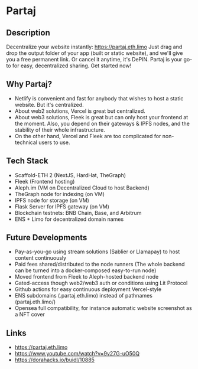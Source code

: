 # Partaj

## Description

Decentralize your website instantly: https://partaj.eth.limo
Just drag and drop the output folder of your app (built or static website), and we'll give you a free permanent link. Or cancel it anytime, it's DePIN.
Partaj is your go-to for easy, decentralized sharing. Get started now!

## Why Partaj?

- Netlify is convenient and fast for anybody that wishes to host a static website. But it's centralized.
- About web2 solutions, Vercel is great but centralized.
- About web3 solutions, Fleek is great but can only host your frontend at the moment. Also, you depend on their gateways & IPFS nodes, and the stability of their whole infrastructure.
- On the other hand, Vercel and Fleek are too complicated for non-technical users to use.

## Tech Stack

- Scaffold-ETH 2 (NextJS, HardHat, TheGraph)
- Fleek (Frontend hosting)
- Aleph.im (VM on Decentralized Cloud to host Backend)
- TheGraph node for indexing (on VM)
- IPFS node for storage (on VM)
- Flask Server for IPFS gateway (on VM)
- Blockchain testnets: BNB Chain, Base, and Arbitrum
- ENS + Limo for decentralized domain names

## Future Developments

- Pay-as-you-go using stream solutions (Sablier or Llamapay) to host content continuously
- Paid fees shared/distributed to the node runners (The whole backend can be turned into a docker-composed easy-to-run node)
- Moved frontend from Fleek to Aleph-hosted backend node
- Gated-access though web2/web3 auth or conditions using Lit Protocol
- Github actions for easy continuous deployment Vercel-style
- ENS subdomains (<name>.partaj.eth.limo) instead of pathnames (partaj.eth.limo/<name>)
- Opensea full compatibility, for instance automatic website screenshot as a NFT cover

## Links

- https://partaj.eth.limo
- https://www.youtube.com/watch?v=9v27G-uO50Q
- https://dorahacks.io/buidl/10885
